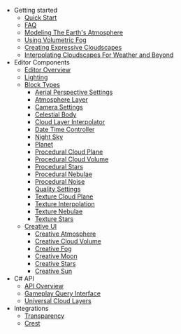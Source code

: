 - Getting started
    - [Quick Start](quickstart/quickstart.md)
    - [FAQ](quickstart/faq.md)
    - [Modeling The Earth's Atmosphere](quickstart/earth-atmo.md)
    - [Using Volumetric Fog](quickstart/fog.md)
    - [Creating Expressive Cloudscapes](quickstart/clouds.md)
    - [Interpolating Cloudscapes For Weather and Beyond](quickstart/interpolation.md)
- Editor Components
    - [Editor Overview](editor/overview.md)
    - [Lighting](editor/lighting.md)
    - [Block Types](editor/blocks/blocks.md)
        - [Aerial Perspective Settings](editor/blocks/aerial_perspective_settings_block.md)
        - [Atmosphere Layer](editor/blocks/atmosphere_layer_block.md)
        - [Camera Settings](editor/blocks/camera_settings_block.md)
        - [Celestial Body](editor/blocks/celestial_body_block.md)
        - [Cloud Layer Interpolator](editor/blocks/cloud_layer_interpolator.md)
        - [Date Time Controller](editor/blocks/date_time_block.md)
        - [Night Sky](editor/blocks/night_sky_block.md)
        - [Planet](editor/blocks/planet_block.md)
        - [Procedural Cloud Plane](editor/blocks/procedural_cloud_plane_block.md)
        - [Procedural Cloud Volume](editor/blocks/procedural_cloud_volume_block.md)
        - [Procedural Stars](editor/blocks/procedural_stars_block.md)
        - [Procedural Nebulae](editor/blocks/procedural_nebulae_block.md)
        - [Procedural Noise](editor/blocks/procedural_noise_block.md)
        - [Quality Settings](editor/blocks/quality_settings_block.md)
        - [Texture Cloud Plane](editor/blocks/texture_cloud_plane_block.md)
        - [Texture Interpolation](editor/blocks/texture_interpolation_block.md)
        - [Texture Nebulae](editor/blocks/texture_nebulae_block.md)
        - [Texture Stars](editor/blocks/texture_stars_block.md)
    - [Creative UI](editor/creative/creative.md)
        - [Creative Atmosphere](editor/creative/creative_atmosphere.md)
        - [Creative Cloud Volume](editor/creative/creative_cloud_volume.md)
        - [Creative Fog](editor/creative/creative_fog.md)
        - [Creative Moon](editor/creative/creative_moon.md)
        - [Creative Stars](editor/creative/creative_stars.md)
        - [Creative Sun](editor/creative/creative_sun.md)
- C# API
    - [API Overview](api/overview.md)
    - [Gameplay Query Interface](api/gameplay.md)
    - [Universal Cloud Layers](api/universal_clouds.md)
- Integrations
    - [Transparency](integrations/transparency.md)
    - [Crest](integrations/crest.md)